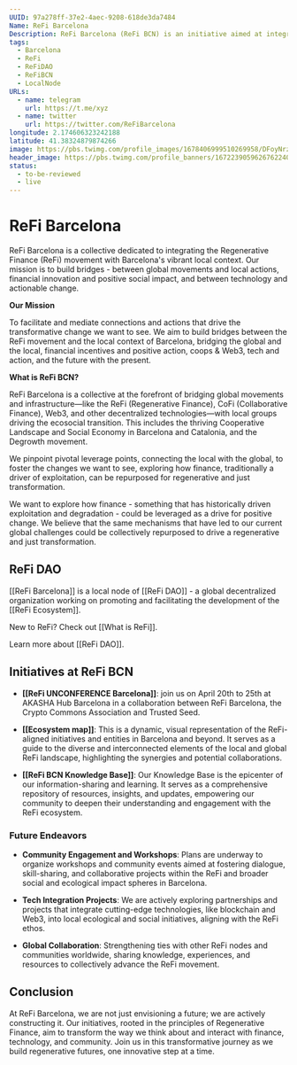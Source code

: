 ```yaml
---
UUID: 97a278ff-37e2-4aec-9208-618de3da7484
Name: ReFi Barcelona
Description: ReFi Barcelona (ReFi BCN) is an initiative aimed at integrating regenerative finance principles within the unique context of Barcelona.
tags:
  - Barcelona
  - ReFi
  - ReFiDAO
  - ReFiBCN
  - LocalNode
URLs:
  - name: telegram
    url: https://t.me/xyz
  - name: twitter
    url: https://twitter.com/ReFiBarcelona
longitude: 2.174606323242188
latitude: 41.38324879874266
image: https://pbs.twimg.com/profile_images/1678406999510269958/DFoyNrzy_400x400.jpg
header_image: https://pbs.twimg.com/profile_banners/1672239059626762240/1690210870/1500x500
status:
  - to-be-reviewed
  - live
---
```

# ReFi Barcelona

ReFi Barcelona is a collective dedicated to integrating the Regenerative Finance (ReFi) movement with Barcelona's vibrant local context. Our mission is to build bridges - between global movements and local actions, financial innovation and positive social impact, and between technology and actionable change.

**Our Mission**

To facilitate and mediate connections and actions that drive the transformative change we want to see. We aim to build bridges between the ReFi movement and the local context of Barcelona, bridging the global and the local, financial incentives and positive action, coops & Web3, tech and action, and the future with the present.

**What is ReFi BCN?**

ReFi Barcelona is a collective at the forefront of bridging global movements and infrastructure—like the ReFi (Regenerative Finance), CoFi (Collaborative Finance), Web3, and other decentralized technologies—with local groups driving the ecosocial transition. This includes the thriving Cooperative Landscape and Social Economy in Barcelona and Catalonia, and the Degrowth movement.

We pinpoint pivotal leverage points, connecting the local with the global, to foster the changes we want to see, exploring how finance, traditionally a driver of exploitation, can be repurposed for regenerative and just transformation.

We want to explore how finance - something that has historically driven exploitation and degradation - could be leveraged as a drive for positive change. We believe that the same mechanisms that have led to our current global challenges could be collectively repurposed to drive a regenerative and just transformation.

## ReFi DAO

[[ReFi Barcelona]] is a local node of [[ReFi DAO]] - a global decentralized organization working on promoting and facilitating the development of the [[ReFi Ecosystem]].

New to ReFi? Check out [[What is ReFi]].

Learn more about [[ReFi DAO]].

## Initiatives at ReFi BCN

- **[[ReFi UNCONFERENCE Barcelona]]**: join us on April 20th to 25th at AKASHA Hub Barcelona in a collaboration between ReFi Barcelona, the Crypto Commons Association and Trusted Seed.

- **[[Ecosystem map]]**: This is a dynamic, visual representation of the ReFi-aligned initiatives and entities in Barcelona and beyond. It serves as a guide to the diverse and interconnected elements of the local and global ReFi landscape, highlighting the synergies and potential collaborations.

- **[[ReFi BCN Knowledge Base]]**: Our Knowledge Base is the epicenter of our information-sharing and learning. It serves as a comprehensive repository of resources, insights, and updates, empowering our community to deepen their understanding and engagement with the ReFi ecosystem.

### Future Endeavors

- **Community Engagement and Workshops**: Plans are underway to organize workshops and community events aimed at fostering dialogue, skill-sharing, and collaborative projects within the ReFi and broader social and ecological impact spheres in Barcelona.

- **Tech Integration Projects**: We are actively exploring partnerships and projects that integrate cutting-edge technologies, like blockchain and Web3, into local ecological and social initiatives, aligning with the ReFi ethos.

- **Global Collaboration**: Strengthening ties with other ReFi nodes and communities worldwide, sharing knowledge, experiences, and resources to collectively advance the ReFi movement.

## Conclusion

At ReFi Barcelona, we are not just envisioning a future; we are actively constructing it. Our initiatives, rooted in the principles of Regenerative Finance, aim to transform the way we think about and interact with finance, technology, and community. Join us in this transformative journey as we build regenerative futures, one innovative step at a time.